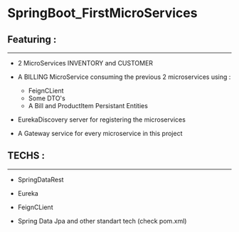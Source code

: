 # SpringBoot_FirstMicroServices

## Featuring :
---

- 2 MicroServices INVENTORY and CUSTOMER

- A BILLING MicroService consuming the previous 2 microservices using :
	- FeignCLient
	- Some DTO's
	- A Bill and ProductItem Persistant Entities

- EurekaDiscovery server for registering the microservices

- A Gateway service for every microservice in this project


## TECHS :
---

- SpringDataRest

- Eureka

- FeignCLient

- Spring Data Jpa and other standart tech (check pom.xml)
